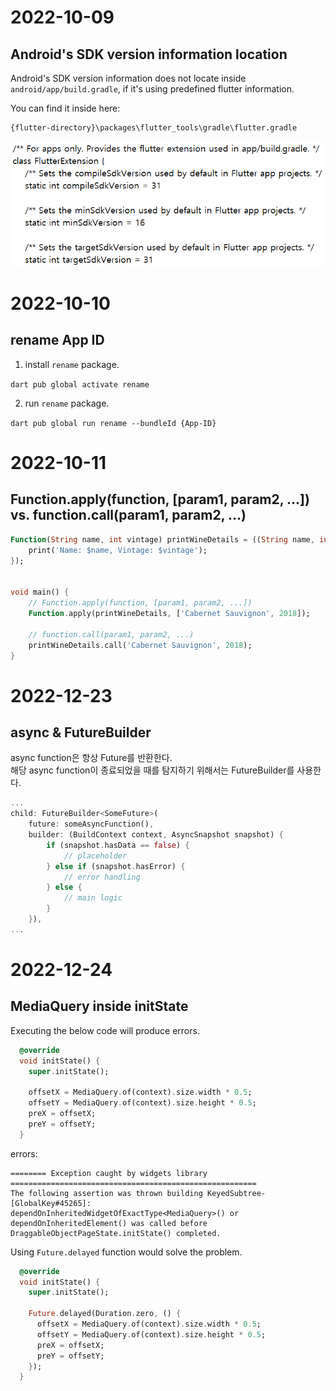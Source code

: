 # 2022-10-09
## Android's SDK version information location
Android's SDK version information does not locate inside 
`android/app/build.gradle`, if it's using predefined flutter information.

You can find it inside here:
```
{flutter-directory}\packages\flutter_tools\gradle\flutter.gradle
```
![flutter_version](flutter_version.PNG)

# 2022-10-10
## rename App ID
1. install `rename` package.

`dart pub global activate rename`

2. run `rename` package.

`dart pub global run rename --bundleId {App-ID}`

# 2022-10-11
## Function.apply(function, [param1, param2, ...]) vs. function.call(param1, param2, ...)
```dart
Function(String name, int vintage) printWineDetails = ((String name, int vintage){
    print('Name: $name, Vintage: $vintage');
});


void main() {
    // Function.apply(function, [param1, param2, ...])
    Function.apply(printWineDetails, ['Cabernet Sauvignon', 2018]);
    
    // function.call(param1, param2, ...)
    printWineDetails.call('Cabernet Sauvignon', 2018);
}
```

# 2022-12-23
## async & FutureBuilder
async function은 항상 Future를 반환한다.  
해당 async function이 종료되었을 때를 탐지하기 위해서는 FutureBuilder를 사용한다.

```dart
...
child: FutureBuilder<SomeFuture>(
    future: someAsyncFunction(),
    builder: (BuildContext context, AsyncSnapshot snapshot) {
        if (snapshot.hasData == false) {
            // placeholder
        } else if (snapshot.hasError) {
            // error handling
        } else {
            // main logic
        }
    }),
...
```

# 2022-12-24
## MediaQuery inside initState
Executing the below code will produce errors.
```dart
  @override
  void initState() {
    super.initState();

    offsetX = MediaQuery.of(context).size.width * 0.5;
    offsetY = MediaQuery.of(context).size.height * 0.5;
    preX = offsetX;
    preY = offsetY;
  }
```

errors:
```
======== Exception caught by widgets library =======================================================
The following assertion was thrown building KeyedSubtree-[GlobalKey#45265]:
dependOnInheritedWidgetOfExactType<MediaQuery>() or dependOnInheritedElement() was called before DraggableObjectPageState.initState() completed.
```

Using `Future.delayed` function would solve the problem.
```dart
  @override
  void initState() {
    super.initState();

    Future.delayed(Duration.zero, () {
      offsetX = MediaQuery.of(context).size.width * 0.5;
      offsetY = MediaQuery.of(context).size.height * 0.5;
      preX = offsetX;
      preY = offsetY;
    });
  }
```
